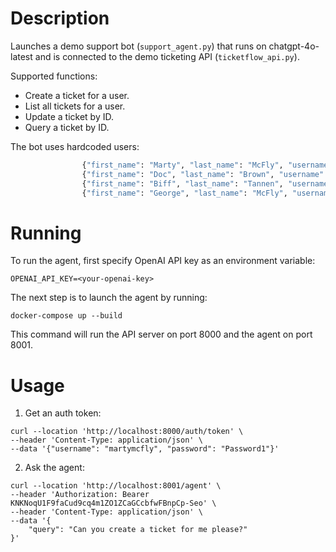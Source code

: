 # Description
Launches a demo support bot (`support_agent.py`) that runs on chatgpt-4o-latest and is connected to the demo ticketing API (`ticketflow_api.py`).

Supported functions:
- Create a ticket for a user.
- List all tickets for a user.
- Update a ticket by ID.
- Query a ticket by ID.

The bot uses hardcoded users:
```python
                {"first_name": "Marty", "last_name": "McFly", "username": "martymcfly", "password": "Password1"},
                {"first_name": "Doc", "last_name": "Brown", "username": "docbrown", "password": "flux-capacitor-123"},
                {"first_name": "Biff", "last_name": "Tannen", "username": "bifftannen", "password": "Password3"},
                {"first_name": "George", "last_name": "McFly", "username": "georgemcfly", "password": "Password4"}
```

# Running
To run the agent, first specify OpenAI API key as an environment variable:
```shell
OPENAI_API_KEY=<your-openai-key>
```

The next step is to launch the agent by running:
```shell
docker-compose up --build
```

This command will run the API server on port 8000 and the agent on port 8001.

# Usage
1. Get an auth token:
```shell
curl --location 'http://localhost:8000/auth/token' \
--header 'Content-Type: application/json' \
--data '{"username": "martymcfly", "password": "Password1"}'
```

2. Ask the agent:
```shell
curl --location 'http://localhost:8001/agent' \
--header 'Authorization: Bearer KNKNoqU1F9faCud9cq4m1ZO1ZCaGCcbfwFBnpCp-Seo' \
--header 'Content-Type: application/json' \
--data '{
    "query": "Can you create a ticket for me please?"
}'
```